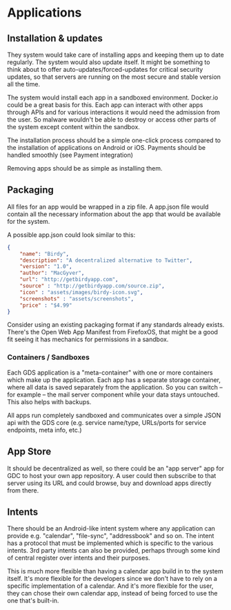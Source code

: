 # Applications

## Installation & updates

They system would take care of installing apps and keeping them up to date regularly. The system would also update itself. It might be something to think about to offer auto-updates/forced-updates for critical security updates, so that servers are running on the most secure and stable version all the time. 

The system would install each app in a sandboxed environment. Docker.io could be a great basis for this. Each app can interact with other apps through APIs and for various interactions it would need the admission from the user. So malware wouldn't be able to destroy or access other parts of the system except content within the sandbox. 

The installation process should be a simple one-click process compared to the installation of applications on Android or iOS. Payments should be handled smoothly (see Payment integration)

Removing apps should be as simple as installing them.

## Packaging

All files for an app would be wrapped in a zip file. A app.json file would contain all the necessary information about the app that would be available for the system. 

A possible app.json could look similar to this: 

```json
{
    "name": "Birdy",
    "description": "A decentralized alternative to Twitter",
    "version": "1.0",
    "author": "MacGyver",
    "url": "http://getbirdyapp.com",
    "source" : "http://getbirdyapp.com/source.zip",
    "icon" : "assets/images/birdy-icon.svg",
    "screenshots" : "assets/screenshots",
    "price" : "$4.99"
}
```

Consider using an existing packaging format if any standards already exists. There's the Open Web App Manifest from FirefoxOS, that might be a good fit seeing it has mechanics for permissions in a sandbox. 

### Containers / Sandboxes

Each GDS application is a "meta-container" with one or more containers which make up the application. Each app has a separate storage container, where all data is saved separately from the application. So you can switch – for example – the mail server component while your data stays untouched. This also helps with backups.

All apps run completely sandboxed and communicates over a simple JSON api with the GDS core (e.g. service name/type, URLs/ports for service endpoints, meta info, etc.)

## App Store

It should be decentralized as well, so there could be an "app server" app for GDC to host your own app repository. A user could then subscribe to that server using its URL and could browse, buy and download apps directly from there.

## Intents

There should be an Android-like intent system where any application can provide e.g. "calendar", "file-sync", "addressbook" and so on. The intent has a protocol that must be implemented which is specific to the various intents. 3rd party intents can also be provided, perhaps through some kind of central register over intents and their purposes.

This is much more flexible than having a calendar app build in to the system itself. It's more flexible for the developers since we don't have to rely on a specific implementation of a calendar. And it's more flexible for the user, they can chose their own calendar app, instead of being forced to use the one that's built-in.
